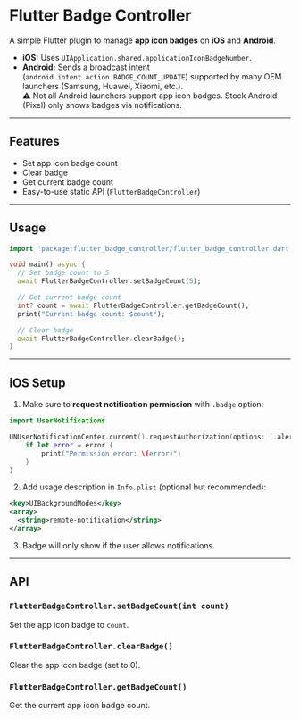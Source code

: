 # Flutter Badge Controller

A simple Flutter plugin to manage **app icon badges** on **iOS** and **Android**.

- **iOS:** Uses `UIApplication.shared.applicationIconBadgeNumber`.
- **Android:** Sends a broadcast intent (`android.intent.action.BADGE_COUNT_UPDATE`) supported by many OEM launchers (Samsung, Huawei, Xiaomi, etc.).  
  ⚠️ Not all Android launchers support app icon badges. Stock Android (Pixel) only shows badges via notifications.

---

## Features

- Set app icon badge count
- Clear badge
- Get current badge count
- Easy-to-use static API (`FlutterBadgeController`)

---

## Usage

```dart
import 'package:flutter_badge_controller/flutter_badge_controller.dart';

void main() async {
  // Set badge count to 5
  await FlutterBadgeController.setBadgeCount(5);

  // Get current badge count
  int? count = await FlutterBadgeController.getBadgeCount();
  print("Current badge count: $count");

  // Clear badge
  await FlutterBadgeController.clearBadge();
}
```

---

## iOS Setup

1. Make sure to **request notification permission** with `.badge` option:

```swift
import UserNotifications

UNUserNotificationCenter.current().requestAuthorization(options: [.alert, .sound, .badge]) { granted, error in
    if let error = error {
        print("Permission error: \(error)")
    }
}
```

2. Add usage description in `Info.plist` (optional but recommended):

```xml
<key>UIBackgroundModes</key>
<array>
  <string>remote-notification</string>
</array>
```

3. Badge will only show if the user allows notifications.

---

## API

### `FlutterBadgeController.setBadgeCount(int count)`

Set the app icon badge to `count`.

### `FlutterBadgeController.clearBadge()`

Clear the app icon badge (set to 0).

### `FlutterBadgeController.getBadgeCount()`

Get the current app icon badge count.

